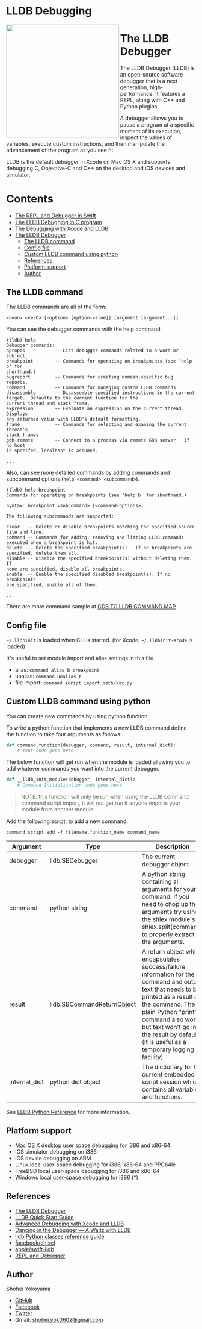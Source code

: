 # LLDB Debugging

<img src="https://github.com/shoheiyokoyama/LLDBDebugging/blob/master/Assets/DragonFull.png" width="300" align="left">

# <a name="the-lldb-debugger"> The LLDB Debugger

The LLDB Debugger (LLDB) is an open-source software debugger that is a next generation, high-performance. It features a REPL, along with C++ and Python plugins.

A debugger allows you to pause a program at a specific moment of its execution, inspect the values of variables, execute custom instructions, and then manipulate the advancement of the program as you see fit. 

LLDB is the default debugger in Xcode on Mac OS X and supports debugging C, Objective-C and C++ on the desktop and iOS devices and simulator.

# Contents

- [The REPL and Debugger in Swift](https://github.com/shoheiyokoyama/LLDB-Debugging/tree/master/swift#the-repl-and-debugger-in-swift)
- [The LLDB Debugging in C program](https://github.com/shoheiyokoyama/LLDBDebugging/tree/master/CProgram#the-lldb-debugging-in-c-program)
- [The Debugging with Xcode and LLDB](https://github.com/shoheiyokoyama/LLDBDebugging/tree/master/DBug#the-debugging-with-xcode-and-lldb)
- [The LLDB Debugger](#the-lldb-debugger)
  - [The LLDB command](#lldb-command)
  - [Config file](#config-file)
  - [Custom LLDB command using python](#custom-lldb-command-ussing-python)
  - [References](#references)
  - [Platform support](#platform-support)
  - [Author](#author)


## <a name="lldb-command"> The LLDB command

The LLDB commands are all of the form:

```
<noun> <verb> [-options [option-value]] [argument [argument...]]
```

You can see the debugger commands with the help command.

```
(lldb) help
Debugger commands:
apropos           -- List debugger commands related to a word or subject.
breakpoint        -- Commands for operating on breakpoints (see 'help b' for
shorthand.)
bugreport         -- Commands for creating domain-specific bug reports.
command           -- Commands for managing custom LLDB commands.
disassemble       -- Disassemble specified instructions in the current
target.  Defaults to the current function for the
current thread and stack frame.
expression        -- Evaluate an expression on the current thread.  Displays
any returned value with LLDB's default formatting.
frame             -- Commands for selecting and examing the current thread's
stack frames.
gdb-remote        -- Connect to a process via remote GDB server.  If no host
is specifed, localhost is assumed.

...
```

Also, can see more detailed commands by adding commands and subcommand options (`help <command> <subcommand>`).

```
(lldb) help breakpoint
Commands for operating on breakpoints (see 'help b' for shorthand.)

Syntax: breakpoint <subcommand> [<command-options>]

The following subcommands are supported:

clear   -- Delete or disable breakpoints matching the specified source
file and line.
command -- Commands for adding, removing and listing LLDB commands
executed when a breakpoint is hit.
delete  -- Delete the specified breakpoint(s).  If no breakpoints are
specified, delete them all.
disable -- Disable the specified breakpoint(s) without deleting them.  If
none are specified, disable all breakpoints.
enable  -- Enable the specified disabled breakpoint(s). If no breakpoints
are specified, enable all of them.

...
```

There are more command sample at [GDB TO LLDB COMMAND MAP](https://lldb.llvm.org/lldb-gdb.html)

## <a name="config-file"> Config file

`~/.lldbinit` is loaded when CLI is started. (for Xcode, `~/.lldbinit-Xcode` is loaded)

It's useful to set module import and alias settings in this file.

- alias: `command alias b breakpoint`
- unalias: `command unalias b`
- file import: `command script import path/xxx.py`

##  <a name="custom-lldb-command-ussing-python"> Custom LLDB command using python

You can create new commands by using python function.

To write a python function that implements a new LLDB command define the function to take four arguments as follows:

```python
def command_function(debugger, command, result, internal_dict):
    # Your code goes here
```

The below function will get run when the module is loaded allowing you to add whatever commands you want into the current debugger. 

```python
def __lldb_init_module(debugger, internal_dict):
    # Command Initialization code goes here
```

> NOTE: this function will only be run when using the LLDB command command script import, it will not get run if anyone imports your module from another module. 

Add the following script, to add a new command.

```
command script add -f filename.function_name command_name
```

| Argument | Type | Description |
|---|---|---|
| debugger | lldb.SBDebugger | The current debugger object |
| command | python string | A python string containing all arguments for your command. If you need to chop up the arguments try using the shlex module's shlex.split(command) to properly extract the arguments. |
| result | lldb.SBCommandReturnObject | A return object which encapsulates success/failure information for the command and output text that needs to be printed as a result of the command. The plain Python "print" command also works but text won't go in the result by default (it is useful as a temporary logging facility). |
| internal_dict | python dict object | The dictionary for the current embedded script session which contains all variables and functions. |

See [LLDB Python Reference](https://lldb.llvm.org/python-reference.html) for more information.

## <a name="platform-support"> Platform support

- Mac OS X desktop user space debugging for i386 and x86-64
- iOS simulator debugging on i386
- iOS device debugging on ARM
- Linux local user-space debugging for i386, x86-64 and PPC64le
- FreeBSD local user-space debugging for i386 and x86-64
- Windows local user-space debugging for i386 (*)

## <a name="references"> References

- [The LLDB Debugger](https://lldb.llvm.org/index.html)
- [LLDB Quick Start Guide](https://developer.apple.com/library/archive/documentation/IDEs/Conceptual/gdb_to_lldb_transition_guide/document/Introduction.html#//apple_ref/doc/uid/TP40012917-CH1-SW1)
- [Advanced Debugging with Xcode and LLDB](https://developer.apple.com/videos/play/wwdc2018/412/)
- [Dancing in the Debugger — A Waltz with LLDB](https://www.objc.io/issues/19-debugging/lldb-debugging/)
- [lldb Python classes reference guide](https://lldb.llvm.org/python_reference/index.html)
- [facebook/chisel](https://github.com/facebook/chisel)
- [apple/swift-lldb](https://github.com/apple/swift-lldb)
- [REPL and Debugger](https://swift.org/lldb/)

## <a name="author"> Author

Shohei Yokoyama

- [GitHub](https://github.com/shoheiyokoyama)
- [Facebook](https://www.facebook.com/shohei.yokoyama.96)
- [Twitter](https://twitter.com/shoheiyokoyam)
- Gmail: shohei.yok0602@gmail.com
